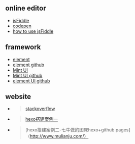 ## online editor
* [jsFiddle](https://jsfiddle.net/)
* [codepen](https://codepen.io/)
* [how to use jsFiddle](http://doc.jsfiddle.net/)

## framework
* [element](http://element.eleme.io/#/zh-CN)
* [element github](https://github.com/ElemeFE/element)
* [Mint UI](http://mint-ui.github.io/#!/zh-cn)
* [Mint UI github](https://github.com/ElemeFE/mint-ui)
* [element UI github](https://github.com/elemefe)

## website
* >[stackoverflow](https://stackoverflow.com/)
* >[hexo搭建案例一](http://www.xieyuxuan.cc/)
* >[hexo搭建案例二-七牛做的图床hexo+github pages]（http://www.mulianju.com/）
